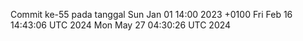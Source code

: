 Commit ke-55 pada tanggal Sun Jan 01 14:00 2023 +0100
Fri Feb 16 14:43:06 UTC 2024
Mon May 27 04:30:26 UTC 2024
